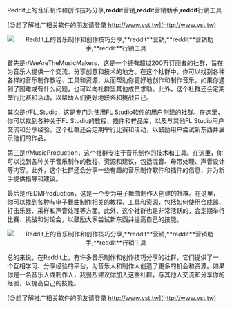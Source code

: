 Reddit上的音乐制作和创作技巧分享,**reddit**营销,**reddit**营销助手,**reddit**行销工具

[😍想了解推广相关软件的朋友请登录 http://www.vst.tw](http://www.vst.tw)

 <center><img src="https://vst.tw/MP4/tuiguang/png/4.png" alt="Reddit上的音乐制作和创作技巧分享,**reddit**营销,**reddit**营销助手,**reddit**行销工具"></center>

首先是r/WeAreTheMusicMakers，这是一个拥有超过200万订阅者的社群，旨在为音乐人提供一个交流、分享创意和技术的地方。在这个社群中，你可以找到各种各样的音乐制作教程、工具和资源，从而帮助你更好地创作和制作音乐。如果你遇到了困难或有什么问题，也可以向社群里其他成员求助。此外，这个社群还会定期举行比赛和活动，以帮助人们更好地联系和挑战自己。

其次是r/FL_Studio，这是专门为使用FL Studio软件的用户创建的社群。在这里，你可以找到各种关于FL Studio的教程、插件和样品库，以及与其他FL Studio用户交流和分享经验。这个社群还会定期举行比赛和活动，以鼓励用户尝试新东西并展示他们的作品。

第三是r/MusicProduction，这个社群专注于音乐制作的技术和工具。在这里，你可以找到各种关于音乐制作的教程、资源和建议，包括混音、母带处理、声音设计等内容。此外，这个社群还会分享一些有趣的音乐制作软件和插件的信息，并为新手提供指导和建议。

最后是r/EDMProduction，这是一个专为电子舞曲制作人创建的社群。在这里，你可以找到各种与电子舞曲制作相关的教程、工具和资源，包括如何使用合成器、打击乐器、采样和声音处理等方面。此外，这个社群也是非常活跃的，会定期举行比赛、挑战和讨论会，以鼓励大家尝试新东西并提高自己的技能。

 <center><img src="https://vst.tw/MP4/tuiguang/png/7.png" alt="Reddit上的音乐制作和创作技巧分享,**reddit**营销,**reddit**营销助手,**reddit**行销工具"></center>

总的来说，在Reddit上，有许多音乐制作和创作技巧分享的社群，它们提供了一个互相学习、分享经验的平台，为音乐人和制作人创造了更多的机会和资源。如果你是一名音乐人或制作人，我强烈建议你加入这些社群，与其他人交流和分享你的经验，以提高自己的技能。

[😍想了解推广相关软件的朋友请登录 http://www.vst.tw](http://www.vst.tw)



